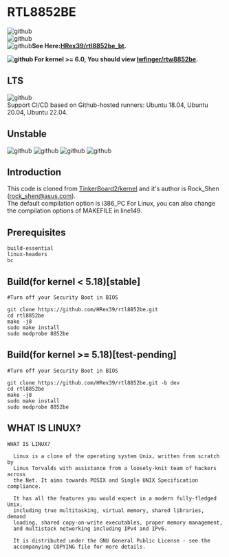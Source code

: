 # RTL8852BE
![github](https://img.shields.io/badge/Kernel<5.18-success-brightgreen.svg?style=for-the-badge&logo=linux&logoColor=ffffff)  
![github](https://img.shields.io/badge/Kernel>=5.18-unstable_but_works-blue.svg?style=for-the-badge&logo=linux&logoColor=ffffff)  
![github](https://img.shields.io/badge/-bluetooth_partly_supported-blue.svg?style=for-the-badge&logo=bluetooth&logoColor=ffffff)**See Here:[HRex39/rtl8852be_bt](https://github.com/HRex39/rtl8852be_bt).**  
  
**![github](https://img.shields.io/badge/Kernel>=6.0-Not_Longer_Maintain(but_you_can_try)-red.svg?style=for-the-badge&logo=linux&logoColor=ffffff)  For kernel >= 6.0, You should view [lwfinger/rtw8852be](https://github.com/lwfinger/rtw8852be).** 
## LTS
![github](https://img.shields.io/badge/-Ubuntu-555555.svg?style=for-the-badge&logo=ubuntu&logoColor=E95420)  
Support CI/CD based on Github-hosted runners: Ubuntu 18.04, Ubuntu 20.04, Ubuntu 22.04.  
  
## Unstable
![github](https://img.shields.io/badge/-Debian-555555.svg?style=for-the-badge&logo=debian)
![github](https://img.shields.io/badge/-Centos-555555.svg?style=for-the-badge&logo=centos)
![github](https://img.shields.io/badge/-Arch-555555.svg?style=for-the-badge&logo=archlinux&logoColor=ffffff)
![github](https://img.shields.io/badge/-Others-555555.svg?style=for-the-badge&logo=linux&logoColor=ffffff)
## Introduction
This code is cloned from [TinkerBoard2/kernel](https://github.com/TinkerBoard2/kernel) and it's author is Rock_Shen (rock_shen@asus.com).  
The default compilation option is i386_PC For Linux, you can also change the compilation options of MAKEFILE in line149.  
## Prerequisites
```
build-essential 
linux-headers
bc
```
## Build(for kernel < 5.18)[stable]
```
#Turn off your Security Boot in BIOS

git clone https://github.com/HRex39/rtl8852be.git
cd rtl8852be
make -j8
sudo make install
sudo modprobe 8852be
```

## Build(for kernel >= 5.18)[test-pending]
```
#Turn off your Security Boot in BIOS

git clone https://github.com/HRex39/rtl8852be.git -b dev
cd rtl8852be
make -j8
sudo make install
sudo modprobe 8852be
```

## WHAT IS LINUX?
```
WHAT IS LINUX?

  Linux is a clone of the operating system Unix, written from scratch by
  Linus Torvalds with assistance from a loosely-knit team of hackers across
  the Net. It aims towards POSIX and Single UNIX Specification compliance.

  It has all the features you would expect in a modern fully-fledged Unix,
  including true multitasking, virtual memory, shared libraries, demand
  loading, shared copy-on-write executables, proper memory management,
  and multistack networking including IPv4 and IPv6.

  It is distributed under the GNU General Public License - see the
  accompanying COPYING file for more details. 
```
